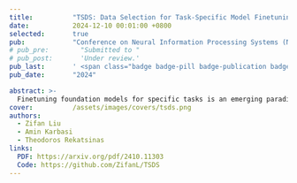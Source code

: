 ```yaml
---
title:          "TSDS: Data Selection for Task-Specific Model Finetuning"
date:           2024-12-10 00:01:00 +0800
selected:       true
pub:            "Conference on Neural Information Processing Systems (NeurIPS)"
# pub_pre:        "Submitted to "
# pub_post:       'Under review.'
pub_last:       ' <span class="badge badge-pill badge-publication badge-success"></span>'
pub_date:       "2024"

abstract: >-
  Finetuning foundation models for specific tasks is an emerging paradigm in modern machine learning. The efficacy of task-specific finetuning largely depends on the selection of appropriate training data. We present TSDS (Task-Specific Data Selection), a framework to select data for task-specific model finetuning, guided by a small but representative set of examples from the target task.
cover:          /assets/images/covers/tsds.png
authors:
  - Zifan Liu
  - Amin Karbasi
  - Theodoros Rekatsinas
links:
  PDF: https://arxiv.org/pdf/2410.11303
  Code: https://github.com/ZifanL/TSDS
---
```

